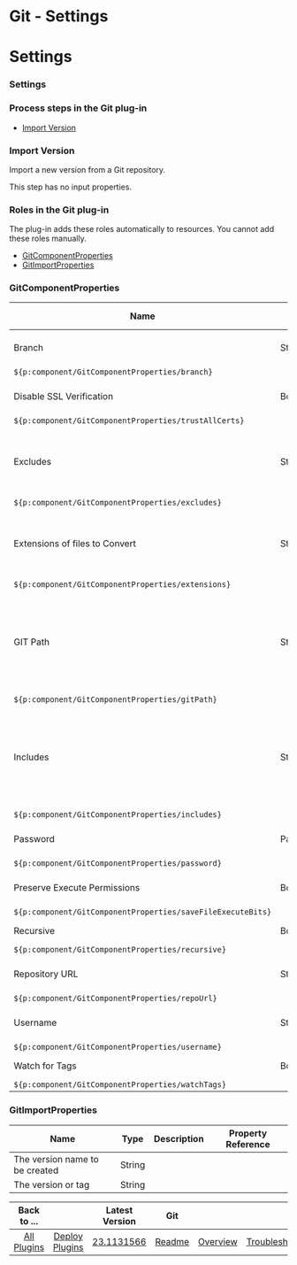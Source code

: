 
Git - Settings
==============

# Settings


### Settings




### Process steps in the Git plug-in

* [Import Version](#import_version)


### Import Version

Import a new version from a Git repository.

This step has no input properties.


### Roles in the Git plug-in

The plug-in adds these roles automatically to resources. You cannot add these roles manually.


* [GitComponentProperties](#gitcomponentproperties_role)
* [GitImportProperties](#gitimportproperties_role)


### GitComponentProperties


| Name | Type | Description | Property Reference |
| --- | --- | --- | --- |
| Branch | String | The Git branch that contains the artifacts you want to retrieve. The default is the master branch. |
``${p:component/GitComponentProperties/branch}`` |
| Disable SSL Verification | Boolean | Disable SSL certificate verification.This option allows invalid SSL certificates. |
``${p:component/GitComponentProperties/trustAllCerts}`` |
| Excludes | String | A list of file name patterns used to match files to be excluded. Use the double astrisk (\*\*) to include all directories and the single-astrick (\*) to inlcude all files. Separate each pattern with new lines or commas. |
``${p:component/GitComponentProperties/excludes}`` |
| Extensions of files to Convert | String | A list of file extension that must be converted into another character set. Matching file extensions are converted into the default character set of the system where the agent is located. Separate list items commas. |
``${p:component/GitComponentProperties/extensions}`` |
| GIT Path | String | The path to the Git executable file on the UrbanCode Deploy server. If you have added the Git executable to the system PATH variable, you can specify the name of the executable, such as git. If you have not added the Git executable to the system PATH variable, specify the complete path to the Git executable. |
``${p:component/GitComponentProperties/gitPath}`` |
| Includes | String | A list of file name patterns used to match files to be included. Use the double astrisk (\*\*) to include all directories and the single-astrick (\*) to inlcude all files. For example, the pattern dist/\*\*/\*, retrieves the entire file tree beneath the dist directory. Separate each pattern with new lines or commas. |
``${p:component/GitComponentProperties/includes}`` |
| Password | Password | The password to authenticate with the Git repository when using the http(s) protocol. |
``${p:component/GitComponentProperties/password}`` |
| Preserve Execute Permissions | Boolean | For Linux and UNIX operating systems, select this property to retain the execute permissions for each file. |
``${p:component/GitComponentProperties/saveFileExecuteBits}`` |
| Recursive | Boolean | Initialize all submodules within the project using their default settings. |
``${p:component/GitComponentProperties/recursive}`` |
| Repository URL | String | The location of the Git repository. For example: https://git.example.com/myproject.git. |
``${p:component/GitComponentProperties/repoUrl}`` |
| Username | String | The user name to authenticate with the Git repository when using the http(s) protocol. |
``${p:component/GitComponentProperties/username}`` |
| Watch for Tags | Boolean | Use tags as the basis for new component versions. |
``${p:component/GitComponentProperties/watchTags}`` |

### GitImportProperties


| Name | Type | Description | Property Reference |
| --- | --- | --- | --- |
| The version name to be created | String |  |  |
| The version or tag | String |  |  |



|Back to ...||Latest Version|Git |||||
| :---: | :---: | :---: | :---: | :---: | :---: | :---: | :---: |
|[All Plugins](../../index.md)|[Deploy Plugins](../README.md)|[23.1131566](https://raw.githubusercontent.com/UrbanCode/IBM-UCD-PLUGINS/main/files/GitSourceConfig/ucd-GitSourceConfig-23.1131566.zip)|[Readme](README.md)|[Overview](overview.md)|[Troubleshooting](troubleshooting.md)|[Usage](usage.md)|[Downloads](downloads.md)|

